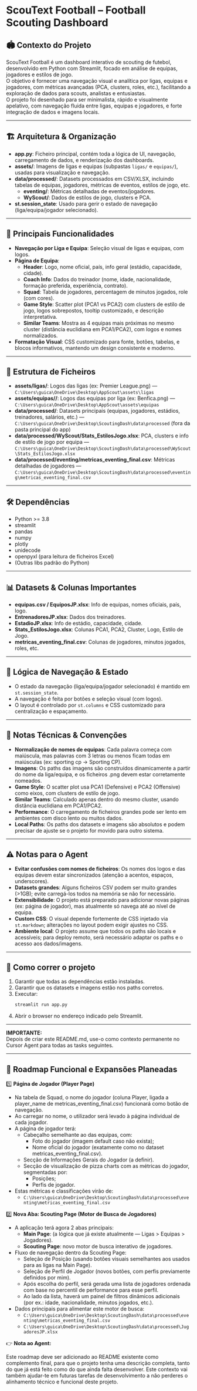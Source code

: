 # ScouText Football – Football Scouting Dashboard

## 🏟️ Contexto do Projeto

ScouText Football é um dashboard interativo de scouting de futebol, desenvolvido em Python com Streamlit, focado em análise de equipas, jogadores e estilos de jogo.  
O objetivo é fornecer uma navegação visual e analítica por ligas, equipas e jogadores, com métricas avançadas (PCA, clusters, roles, etc.), facilitando a exploração de dados para scouts, analistas e entusiastas.  
O projeto foi desenhado para ser minimalista, rápido e visualmente apelativo, com navegação fluida entre ligas, equipas e jogadores, e forte integração de dados e imagens locais.

---

## 🏗️ Arquitetura & Organização

- **app.py**: Ficheiro principal, contém toda a lógica de UI, navegação, carregamento de dados, e renderização dos dashboards.
- **assets/**: Imagens de ligas e equipas (subpastas `ligas/` e `equipas/`), usadas para visualização e navegação.
- **data/processed/**: Datasets processados em CSV/XLSX, incluindo tabelas de equipas, jogadores, métricas de eventos, estilos de jogo, etc.
  - **eventing/**: Métricas detalhadas de eventos/jogadores.
  - **WyScout/**: Dados de estilos de jogo, clusters e PCA.
- **st.session_state**: Usado para gerir o estado de navegação (liga/equipa/jogador selecionado).

---

## 🧩 Principais Funcionalidades

- **Navegação por Liga e Equipa**: Seleção visual de ligas e equipas, com logos.
- **Página de Equipa**:
  - **Header**: Logo, nome oficial, país, info geral (estádio, capacidade, cidade).
  - **Coach Info**: Dados do treinador (nome, idade, nacionalidade, formação preferida, experiência, contrato).
  - **Squad**: Tabela de jogadores, percentagem de minutos jogados, role (com cores).
  - **Game Style**: Scatter plot (PCA1 vs PCA2) com clusters de estilo de jogo, logos sobrepostos, tooltip customizado, e descrição interpretativa.
  - **Similar Teams**: Mostra as 4 equipas mais próximas no mesmo cluster (distância euclidiana em PCA1/PCA2), com logos e nomes normalizados.
- **Formatação Visual**: CSS customizado para fonte, botões, tabelas, e blocos informativos, mantendo um design consistente e moderno.

---

## 📂 Estrutura de Ficheiros

- **assets/ligas/**: Logos das ligas (ex: Premier League.png) — `C:\Users\guica\OneDrive\Desktop\AppScout\assets\ligas`
- **assets/equipas/<liga>/**: Logos das equipas por liga (ex: Benfica.png) — `C:\Users\guica\OneDrive\Desktop\AppScout\assets\equipas`
- **data/processed/**: Datasets principais (equipas, jogadores, estádios, treinadores, salários, etc.) — `C:\Users\guica\OneDrive\Desktop\ScoutingDash\data\processed` (fora da pasta principal do app)
- **data/processed/WyScout/Stats_EstilosJogo.xlsx**: PCA, clusters e info de estilo de jogo por equipa — `C:\Users\guica\OneDrive\Desktop\ScoutingDash\data\processed\WyScout\Stats_EstilosJogo.xlsx`
- **data/processed/eventing/metricas_eventing_final.csv**: Métricas detalhadas de jogadores — `C:\Users\guica\OneDrive\Desktop\ScoutingDash\data\processed\eventing\metricas_eventing_final.csv`

---

## 🛠️ Dependências

- Python >= 3.8
- streamlit
- pandas
- numpy
- plotly
- unidecode
- openpyxl (para leitura de ficheiros Excel)
- (Outras libs padrão do Python)

---

## 📊 Datasets & Colunas Importantes

- **equipas.csv / EquiposJP.xlsx**: Info de equipas, nomes oficiais, país, logo.
- **EntrenadoresJP.xlsx**: Dados dos treinadores.
- **EstadioJP.xlsx**: Info de estádio, capacidade, cidade.
- **Stats_EstilosJogo.xlsx**: Colunas PCA1, PCA2, Cluster, Logo, Estilo de Jogo.
- **metricas_eventing_final.csv**: Colunas de jogadores, minutos jogados, roles, etc.

---

## 🧠 Lógica de Navegação & Estado

- O estado da navegação (liga/equipa/jogador selecionado) é mantido em `st.session_state`.
- A navegação é feita por botões e seleção visual (com logos).
- O layout é controlado por `st.columns` e CSS customizado para centralização e espaçamento.

---

## 🎨 Notas Técnicas & Convenções

- **Normalização de nomes de equipas**: Cada palavra começa com maiúscula, mas palavras com 3 letras ou menos ficam todas em maiúsculas (ex: sporting cp → Sporting CP).
- **Imagens**: Os paths das imagens são construídos dinamicamente a partir do nome da liga/equipa, e os ficheiros .png devem estar corretamente nomeados.
- **Game Style**: O scatter plot usa PCA1 (Defensive) e PCA2 (Offensive) como eixos, com clusters de estilo de jogo.
- **Similar Teams**: Calculado apenas dentro do mesmo cluster, usando distância euclidiana em PCA1/PCA2.
- **Performance**: O carregamento de ficheiros grandes pode ser lento em ambientes com disco lento ou muitos dados.
- **Local Paths**: Os paths dos datasets e imagens são absolutos e podem precisar de ajuste se o projeto for movido para outro sistema.

---

## ⚠️ Notas para o Agent

- **Evitar confusões com nomes de ficheiros**: Os nomes dos logos e das equipas devem estar sincronizados (atenção a acentos, espaços, underscores).
- **Datasets grandes**: Alguns ficheiros CSV podem ser muito grandes (>1GB); evite carregá-los todos na memória se não for necessário.
- **Extensibilidade**: O projeto está preparado para adicionar novas páginas (ex: página de jogador), mas atualmente só navega até ao nível de equipa.
- **Custom CSS**: O visual depende fortemente de CSS injetado via `st.markdown`; alterações no layout podem exigir ajustes no CSS.
- **Ambiente local**: O projeto assume que todos os paths são locais e acessíveis; para deploy remoto, será necessário adaptar os paths e o acesso aos dados/imagens.

---

## 🚀 Como correr o projeto

1. Garantir que todas as dependências estão instaladas.
2. Garantir que os datasets e imagens estão nos paths corretos.
3. Executar:
   ```bash
   streamlit run app.py
   ```
4. Abrir o browser no endereço indicado pelo Streamlit.

---

**IMPORTANTE:**  
Depois de criar este README.md, use-o como contexto permanente no Cursor Agent para todas as tasks seguintes.

---

## 🔮 Roadmap Funcional e Expansões Planeadas

1️⃣ **Página de Jogador (Player Page)**

- Na tabela de Squad, o nome do jogador (coluna Player, ligada a player_name de metricas_eventing_final.csv) funcionará como botão de navegação.
- Ao carregar no nome, o utilizador será levado à página individual de cada jogador.
- A página de jogador terá:
  - Cabeçalho semelhante ao das equipas, com:
    - Foto do jogador (imagem default caso não exista);
    - Nome oficial do jogador (exatamente como no dataset metricas_eventing_final.csv).
  - Secção de Informações Gerais do Jogador (a definir).
  - Secção de visualização de pizza charts com as métricas do jogador, segmentadas por:
    - Posições;
    - Perfis de jogador.
- Estas métricas e classificações virão de:
  - `C:\Users\guica\OneDrive\Desktop\ScoutingDash\data\processed\eventing\metricas_eventing_final.csv`

2️⃣ **Nova Aba: Scouting Page (Motor de Busca de Jogadores)**

- A aplicação terá agora 2 abas principais:
  - **Main Page**: (a lógica que já existe atualmente — Ligas > Equipas > Jogadores).
  - **Scouting Page**: novo motor de busca interativo de jogadores.
- Fluxo de navegação dentro da Scouting Page:
  - Seleção de Posição (usando botões visuais semelhantes aos usados para as ligas na Main Page).
  - Seleção de Perfil de Jogador (novos botões, com perfis previamente definidos por mim).
  - Após escolha do perfil, será gerada uma lista de jogadores ordenada com base no percentil de performance para esse perfil.
  - Ao lado da lista, haverá um painel de filtros dinâmicos adicionais (por ex.: idade, nacionalidade, minutos jogados, etc.).
- Dados principais para alimentar este motor de busca:
  - `C:\Users\guica\OneDrive\Desktop\ScoutingDash\data\processed\eventing\metricas_eventing_final.csv`
  - `C:\Users\guica\OneDrive\Desktop\ScoutingDash\data\processed\JugadoresJP.xlsx`

👉 **Nota ao Agent:**

Este roadmap deve ser adicionado ao README existente como complemento final, para que o projeto tenha uma descrição completa, tanto do que já está feito como do que ainda falta desenvolver.
Este contexto vai também ajudar-te em futuras tarefas de desenvolvimento a não perderes o alinhamento técnico e funcional deste projeto. 